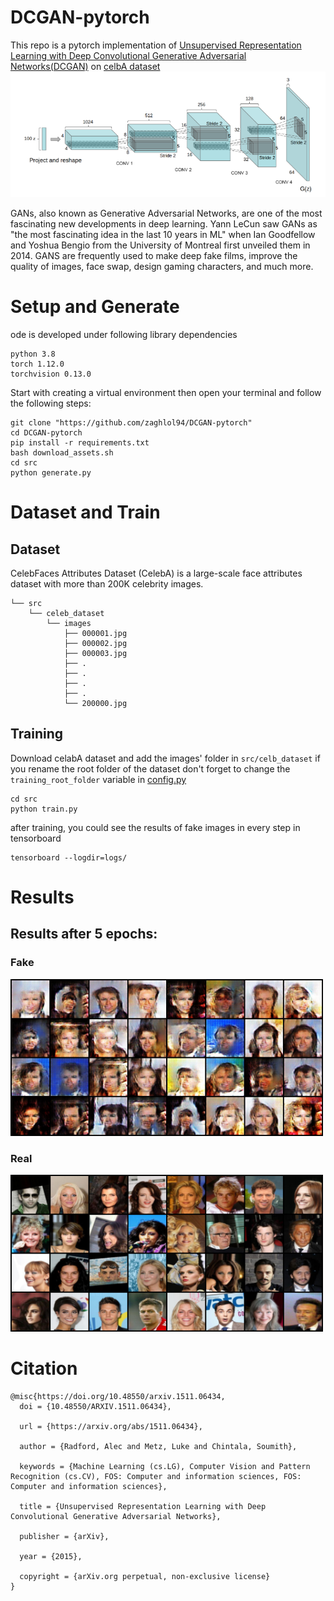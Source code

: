# DCGAN-pytorch
This repo is a pytorch implementation of 
[Unsupervised Representation Learning with 
Deep Convolutional Generative Adversarial 
Networks(DCGAN)](https://arxiv.org/abs/1511.06434) on [celbA dataset](https://mmlab.ie.cuhk.edu.hk/projects/CelebA.html)
![](imgs/dcgan.png)


GANs, also known as Generative Adversarial Networks, are one of the most fascinating new developments in deep learning.
Yann LeCun saw GANs as "the most fascinating idea in the last 10 years in ML" when Ian Goodfellow and Yoshua Bengio from the University of Montreal first unveiled them in 2014.
GANS are frequently used to make deep fake films, improve the quality of images, face swap, design gaming characters, and much more. 
# Setup and Generate
ode is developed under following library dependencies
```commandline
python 3.8
torch 1.12.0
torchvision 0.13.0
```
Start with creating a virtual environment then open your terminal and follow the following steps:
```commandline
git clone "https://github.com/zaghlol94/DCGAN-pytorch"
cd DCGAN-pytorch
pip install -r requirements.txt
bash download_assets.sh
cd src
python generate.py
```
# Dataset and Train
## Dataset
CelebFaces Attributes Dataset (CelebA) is a large-scale face attributes 
dataset with more than 200K celebrity images. 
```commandline
└── src
    └── celeb_dataset
        └── images
            ├── 000001.jpg
            ├── 000002.jpg
            ├── 000003.jpg
            ├── .
            ├── .
            ├── .
            ├── .                        
            └── 200000.jpg
```
## Training
Download celabA dataset and add the images' folder in ```src/celb_dataset```
if you rename the root folder of the dataset don't forget to change the ````training_root_folder````
variable in [config.py](https://github.com/zaghlol94/GAN-MNIST/blob/main/src/config.py)
```commandline
cd src
python train.py
```
after training, you could see the results of fake images in every step in tensorboard
```
tensorboard --logdir=logs/ 
```
# Results
## Results after 5 epochs:
### Fake
<img src="imgs/fake.png" width="500" />

### Real
<img src="imgs/real.png" width="500" />

# Citation
```commandline
@misc{https://doi.org/10.48550/arxiv.1511.06434,
  doi = {10.48550/ARXIV.1511.06434},
  
  url = {https://arxiv.org/abs/1511.06434},
  
  author = {Radford, Alec and Metz, Luke and Chintala, Soumith},
  
  keywords = {Machine Learning (cs.LG), Computer Vision and Pattern Recognition (cs.CV), FOS: Computer and information sciences, FOS: Computer and information sciences},
  
  title = {Unsupervised Representation Learning with Deep Convolutional Generative Adversarial Networks},
  
  publisher = {arXiv},
  
  year = {2015},
  
  copyright = {arXiv.org perpetual, non-exclusive license}
}

```
